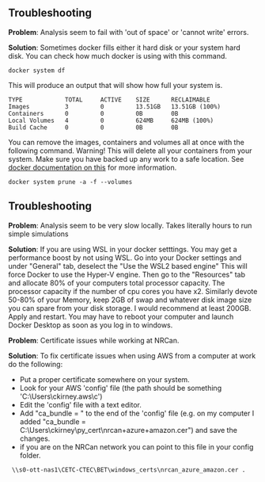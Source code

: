 ## Troubleshooting
**Problem**: Analysis seem to fail with 'out of space' or 'cannot write' errors.

**Solution**: Sometimes docker fills either it hard disk or your system hard disk. You can check how much docker is using with this command. 
```
docker system df
```

This will produce an output that will show how full your system is. 

```
TYPE            TOTAL     ACTIVE    SIZE      RECLAIMABLE
Images          3         0         13.51GB   13.51GB (100%)
Containers      0         0         0B        0B
Local Volumes   4         0         624MB     624MB (100%)
Build Cache     0         0         0B        0B
```

You can remove the images, containers and volumes all at once with the following command. Warning! This will delete all your containers from your system. Make sure you have backed up any work to a safe location.  See [docker documentation on this](https://docs.docker.com/engine/reference/commandline/system_prune/) for more information. 
```
docker system prune -a -f --volumes
```


## Troubleshooting
**Problem**: Analysis seem to be very slow locally. Takes literally hours to run simple simulations

**Solution**: If you are using WSL in your docker setttings. You may get a performance boost by not using WSL. Go into your Docker
settings and under "General" tab, deselect the "Use the WSL2 based engine" This will force Docker to use the Hyper-V engine.  Then go to the "Resources" tab and allocate
 80% of your computers total processor capacity. The processor capacity if the number of cpu cores you have x2. 
 Similarly devote 50-80% of your Memory, keep 2GB of swap and whatever disk image size you can spare from your disk storage. I would recommend at least 200GB. 
 Apply and restart. You may have to reboot your computer and launch Docker Desktop as soon as you log in to windows. 

**Problem**: Certificate issues while working at NRCan. 

**Solution**: To fix certificate issues when using AWS from a computer at work do the following: 
* Put a proper certificate somewhere on your system. 
* Look for your AWS 'config' file (the path should be something 'C:\Users\ckirney\.aws\c') 
* Edit the 'config' file with a text editor. 
* Add "ca_bundle = <path to your certificate>" to the end of the 'config' file (e.g. on my computer I added "ca_bundle = C:\Users\ckirney\py_cert\nrcan+azure+amazon.cer") and save the changes.
* if you are on the NRCan network you can point to this file in your config folder.
```
 \\s0-ott-nas1\CETC-CTEC\BET\windows_certs\nrcan_azure_amazon.cer . 
```